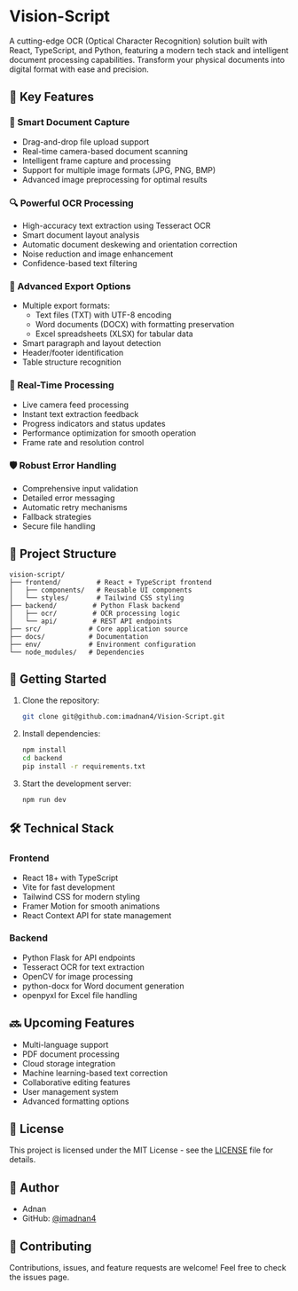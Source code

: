 # Vision-Script

A cutting-edge OCR (Optical Character Recognition) solution built with React, TypeScript, and Python, featuring a modern tech stack and intelligent document processing capabilities. Transform your physical documents into digital format with ease and precision.

## 🌟 Key Features

### 📸 Smart Document Capture
- Drag-and-drop file upload support
- Real-time camera-based document scanning
- Intelligent frame capture and processing
- Support for multiple image formats (JPG, PNG, BMP)
- Advanced image preprocessing for optimal results

### 🔍 Powerful OCR Processing
- High-accuracy text extraction using Tesseract OCR
- Smart document layout analysis
- Automatic document deskewing and orientation correction
- Noise reduction and image enhancement
- Confidence-based text filtering

### 📄 Advanced Export Options
- Multiple export formats:
  - Text files (TXT) with UTF-8 encoding
  - Word documents (DOCX) with formatting preservation
  - Excel spreadsheets (XLSX) for tabular data
- Smart paragraph and layout detection
- Header/footer identification
- Table structure recognition

### 🎯 Real-Time Processing
- Live camera feed processing
- Instant text extraction feedback
- Progress indicators and status updates
- Performance optimization for smooth operation
- Frame rate and resolution control

### 🛡️ Robust Error Handling
- Comprehensive input validation
- Detailed error messaging
- Automatic retry mechanisms
- Fallback strategies
- Secure file handling

## 📁 Project Structure

```
vision-script/
├── frontend/         # React + TypeScript frontend
│   ├── components/   # Reusable UI components
│   └── styles/       # Tailwind CSS styling
├── backend/         # Python Flask backend
│   ├── ocr/         # OCR processing logic
│   └── api/         # REST API endpoints
├── src/            # Core application source
├── docs/           # Documentation
├── env/            # Environment configuration
└── node_modules/   # Dependencies
```

## 🚀 Getting Started

1. Clone the repository:
   ```bash
   git clone git@github.com:imadnan4/Vision-Script.git
   ```

2. Install dependencies:
   ```bash
   npm install
   cd backend
   pip install -r requirements.txt
   ```

3. Start the development server:
   ```bash
   npm run dev
   ```

## 🛠️ Technical Stack

### Frontend
- React 18+ with TypeScript
- Vite for fast development
- Tailwind CSS for modern styling
- Framer Motion for smooth animations
- React Context API for state management

### Backend
- Python Flask for API endpoints
- Tesseract OCR for text extraction
- OpenCV for image processing
- python-docx for Word document generation
- openpyxl for Excel file handling

## 🔜 Upcoming Features
- Multi-language support
- PDF document processing
- Cloud storage integration
- Machine learning-based text correction
- Collaborative editing features
- User management system
- Advanced formatting options

## 📝 License

This project is licensed under the MIT License - see the [LICENSE](LICENSE) file for details.

## 👤 Author

- Adnan
- GitHub: [@imadnan4](https://github.com/imadnan4)

## 🤝 Contributing

Contributions, issues, and feature requests are welcome! Feel free to check the issues page. 